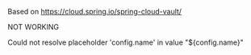 Based on https://cloud.spring.io/spring-cloud-vault/

NOT WORKING

Could not resolve placeholder 'config.name' in value "${config.name}"
